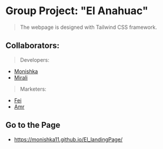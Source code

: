 # Group Project: "El Anahuac"

> The webpage is designed with Tailwind CSS framework.

## Collaborators:

> Developers:

* [Monishka](https://www.linkedin.com/in/monishka-gohil11/)
* [Mirali](https://www.linkedin.com/in/mirali-mirhashimli-197480121/) 

> Marketers:

* [Fei](https://www.linkedin.com/in/fei-c-82173a45/)
* [Amr](https://www.linkedin.com/in/amr-attia-3a248183/) 


## Go to the Page

* https://monishka11.github.io/El_landingPage/